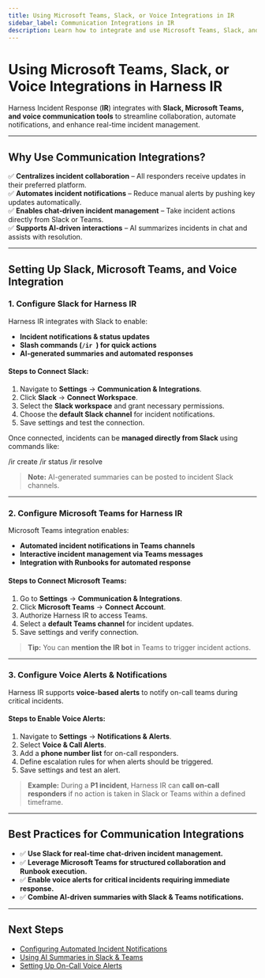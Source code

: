 ```yaml
---
title: Using Microsoft Teams, Slack, or Voice Integrations in IR
sidebar_label: Communication Integrations in IR
description: Learn how to integrate and use Microsoft Teams, Slack, and voice communications in Harness Incident Response.
---
```


# Using Microsoft Teams, Slack, or Voice Integrations in Harness IR

Harness Incident Response (**IR**) integrates with **Slack, Microsoft Teams, and voice communication tools** to streamline collaboration, automate notifications, and enhance real-time incident management.

---

## Why Use Communication Integrations?

✅ **Centralizes incident collaboration** – All responders receive updates in their preferred platform.  
✅ **Automates incident notifications** – Reduce manual alerts by pushing key updates automatically.  
✅ **Enables chat-driven incident management** – Take incident actions directly from Slack or Teams.  
✅ **Supports AI-driven interactions** – AI summarizes incidents in chat and assists with resolution.  

---

## Setting Up Slack, Microsoft Teams, and Voice Integration

### **1. Configure Slack for Harness IR**
Harness IR integrates with Slack to enable:
- **Incident notifications & status updates**  
- **Slash commands (`/ir `) for quick actions**  
- **AI-generated summaries and automated responses**  

#### **Steps to Connect Slack:**
1. Navigate to **Settings** → **Communication & Integrations**.
2. Click **Slack** → **Connect Workspace**.
3. Select the **Slack workspace** and grant necessary permissions.
4. Choose the **default Slack channel** for incident notifications.
5. Save settings and test the connection.

Once connected, incidents can be **managed directly from Slack** using commands like:

/ir  create
/ir  status
/ir  resolve

> **Note:** AI-generated summaries can be posted to incident Slack channels.

---

### **2. Configure Microsoft Teams for Harness IR**
Microsoft Teams integration enables:
- **Automated incident notifications in Teams channels**  
- **Interactive incident management via Teams messages**  
- **Integration with Runbooks for automated response**  

#### **Steps to Connect Microsoft Teams:**
1. Go to **Settings** → **Communication & Integrations**.
2. Click **Microsoft Teams** → **Connect Account**.
3. Authorize Harness IR to access Teams.
4. Select a **default Teams channel** for incident updates.
5. Save settings and verify connection.

> **Tip:** You can **mention the IR bot** in Teams to trigger incident actions.

---

### **3. Configure Voice Alerts & Notifications**
Harness IR supports **voice-based alerts** to notify on-call teams during critical incidents.

#### **Steps to Enable Voice Alerts:**
1. Navigate to **Settings** → **Notifications & Alerts**.
2. Select **Voice & Call Alerts**.
3. Add a **phone number list** for on-call responders.
4. Define escalation rules for when alerts should be triggered.
5. Save settings and test an alert.

> **Example:** During a **P1 incident**, Harness IR can **call on-call responders** if no action is taken in Slack or Teams within a defined timeframe.

---

## Best Practices for Communication Integrations
- ✅ **Use Slack for real-time chat-driven incident management.**  
- ✅ **Leverage Microsoft Teams for structured collaboration and Runbook execution.**  
- ✅ **Enable voice alerts for critical incidents requiring immediate response.**  
- ✅ **Combine AI-driven summaries with Slack & Teams notifications.**  

---

## Next Steps
- [Configuring Automated Incident Notifications](#)  
- [Using AI Summaries in Slack & Teams](#)  
- [Setting Up On-Call Voice Alerts](#)  